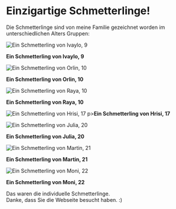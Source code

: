 <html lang="de">
<head>
  <meta charset="UTF-8">
</head>
<body>
  <div class="container">
    <h1>Einzigartige Schmetterlinge!</h1>
    <p>Die Schmetterlinge sind von meine Familie gezeichnet worden im unterschiedlichen Alters Gruppen:</p>
    <img src="Ivaylo.jpeg" alt="Ein Schmetterling von Ivaylo, 9">
    <p><b>Ein Schmetterling von Ivaylo, 9 </b></p>
    <img src="Orlin.jpeg" alt="Ein Schmetterling von Orlin, 10">
    <p><b>Ein Schmetterling von Orlin, 10 </b></p>
    <img src="Raya.jpeg" alt="Ein Schmetterling von Raya, 10">
    <p><b>Ein Schmetterling von Raya, 10 </b></p>
    <img src="Hrisi.jpeg" alt="Ein Schmetterling von Hrisi, 17"> 
    p><b>Ein Schmetterling von Hrisi, 17 </b></p>
    <img src="Julia.jpeg" alt="Ein Schmetterling von Julia, 20">
    <p><b>Ein Schmetterling von Julia, 20 </b></p>
    <img src="Martin.jpeg" alt="Ein Schmetterling von Martin, 21">
    <p><b>Ein Schmetterling von Martin, 21 </b></p>
    <img src="Moni.jpeg" alt="Ein Schmetterling von Moni, 22">
    <p><b>Ein Schmetterling von Moni, 22</b></p>
    <p>Das waren die individuelle Schmetterlinge.<br>
    Danke, dass Sie die Webseite besucht haben. :)</p>
  </div> 
</body>
</html>
